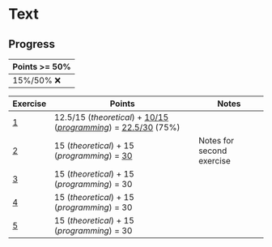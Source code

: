 # Text

## Progress

[//]: # (Progress Course Example 04 begin)

| Points >= 50% |
| --- |
| 15%/50% :x: |

| Exercise | Points | Notes |
| --- | --- | --- |
| [1](ex01) | 12.5/15 (*theoretical*) + [10/15](ex01/programming/feedback.pdf) (*[programming](ex01/programming)*) = [22.5/30](ex01/feedback.pdf) (75%) |  |
| [2](ex02) | 15 (*theoretical*) + 15 (*programming*) = [30](ex02/feedback.pdf) | Notes for second exercise |
| [3](ex03) | 15 (*theoretical*) + 15 (*programming*) = 30 |  |
| [4](ex04) | 15 (*theoretical*) + 15 (*programming*) = 30 |  |
| [5](ex05) | 15 (*theoretical*) + 15 (*programming*) = 30 |  |

[//]: # (Progress Course Example 04 end)
